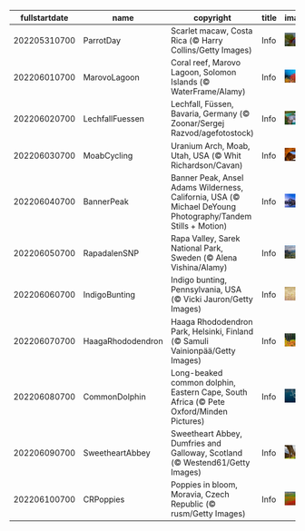 |fullstartdate|name|copyright|title|image|
|--|--|--|--|--|
202205310700|ParrotDay|Scarlet macaw, Costa Rica (© Harry Collins/Getty Images)|Info|![](/en-AU/2022/06/202205310700ParrotDay.jpg)|
202206010700|MarovoLagoon|Coral reef, Marovo Lagoon, Solomon Islands (© WaterFrame/Alamy)|Info|![](/en-AU/2022/06/202206010700MarovoLagoon.jpg)|
202206020700|LechfallFuessen|Lechfall, Füssen, Bavaria, Germany (© Zoonar/Sergej Razvod/agefotostock)|Info|![](/en-AU/2022/06/202206020700LechfallFuessen.jpg)|
202206030700|MoabCycling|Uranium Arch, Moab, Utah, USA (© Whit Richardson/Cavan)|Info|![](/en-AU/2022/06/202206030700MoabCycling.jpg)|
202206040700|BannerPeak|Banner Peak, Ansel Adams Wilderness, California, USA (© Michael DeYoung Photography/Tandem Stills + Motion)|Info|![](/en-AU/2022/06/202206040700BannerPeak.jpg)|
202206050700|RapadalenSNP|Rapa Valley, Sarek National Park, Sweden (© Alena Vishina/Alamy)|Info|![](/en-AU/2022/06/202206050700RapadalenSNP.jpg)|
202206060700|IndigoBunting|Indigo bunting, Pennsylvania, USA (© Vicki Jauron/Getty Images)|Info|![](/en-AU/2022/06/202206060700IndigoBunting.jpg)|
202206070700|HaagaRhododendron|Haaga Rhododendron Park, Helsinki, Finland (© Samuli Vainionpää/Getty Images)|Info|![](/en-AU/2022/06/202206070700HaagaRhododendron.jpg)|
202206080700|CommonDolphin|Long-beaked common dolphin, Eastern Cape, South Africa (© Pete Oxford/Minden Pictures)|Info|![](/en-AU/2022/06/202206080700CommonDolphin.jpg)|
202206090700|SweetheartAbbey|Sweetheart Abbey, Dumfries and Galloway, Scotland (© Westend61/Getty Images)|Info|![](/en-AU/2022/06/202206090700SweetheartAbbey.jpg)|
202206100700|CRPoppies|Poppies in bloom, Moravia, Czech Republic (© rusm/Getty Images)|Info|![](/en-AU/2022/06/202206100700CRPoppies.jpg)|
